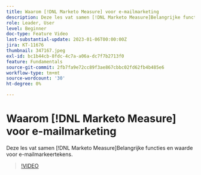 ```yaml
---
title: Waarom [!DNL Marketo Measure] voor e-mailmarketing
description: Deze les vat samen [!DNL Marketo Measure]Belangrijke functies en waarde voor e-mailmarkeertekens.
role: Leader, User
level: Beginner
doc-type: Feature Video
last-substantial-update: 2023-01-06T00:00:00Z
jira: KT-11676
thumbnail: 347167.jpeg
exl-id: bc1b44cb-8fdc-4c7a-a06a-dc7f7b2713f0
feature: Fundamentals
source-git-commit: 2fb7fa9e72cc89f3ae867cbbc02fd62fb4b485e6
workflow-type: tm+mt
source-wordcount: '30'
ht-degree: 0%

---
```


# Waarom [!DNL Marketo Measure] voor e-mailmarketing

Deze les vat samen [!DNL Marketo Measure]Belangrijke functies en waarde voor e-mailmarkeertekens.

>[!VIDEO](https://video.tv.adobe.com/v/347167/?quality=12&learn=on)

